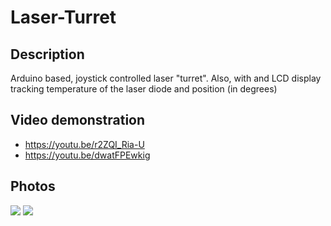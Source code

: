# Laser-Turret

## Description
Arduino based, joystick controlled laser "turret". Also, with and LCD display tracking temperature of the laser diode and position (in degrees)

## Video demonstration
- https://youtu.be/r2ZQI_Ria-U
- https://youtu.be/dwatFPEwkig

## Photos
<img src='https://imgur.com/RWzXuK6.png'></img>
<img src='https://imgur.com/aM2YPER.png'></img>
